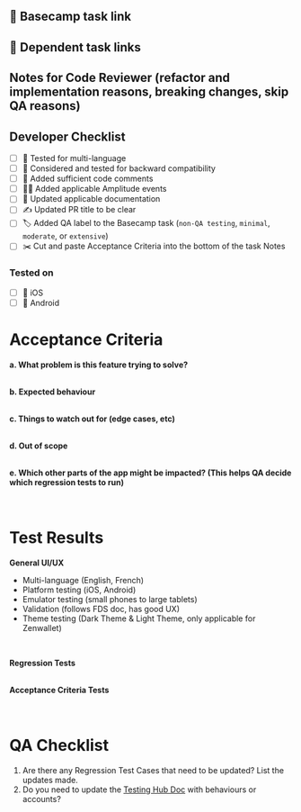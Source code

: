 ## 🔗 Basecamp task link


## 🔗 Dependent task links


## Notes for Code Reviewer (refactor and implementation reasons, breaking changes, skip QA reasons)


## Developer Checklist
- [ ] 🧪 Tested for multi-language
- [ ] 🔁 Considered and tested for backward compatibility
- [ ] 💬 Added sufficient code comments
- [ ] 🧑‍💻 Added applicable Amplitude events
- [ ] 📃 Updated applicable documentation
- [ ] ✍ Updated PR title to be clear
- [ ] 🏷️ Added QA label to the Basecamp task (`non-QA testing`, `minimal`, `moderate`, or `extensive`)
- [ ] ✂️ Cut and paste Acceptance Criteria into the bottom of the task Notes

### Tested on
- [ ] 🍏 iOS
- [ ] 🤖 Android

# Acceptance Criteria
**a. What problem is this feature trying to solve?**<br><br>

**b. Expected behaviour**<br><br>

**c. Things to watch out for (edge cases, etc)**<br><br>

**d. Out of scope**<br><br>

**e. Which other parts of the app might be impacted? (This helps QA decide which regression tests to run)**<br><br><br>

# Test Results
**General UI/UX**
- Multi-language (English, French)
- Platform testing (iOS, Android)
- Emulator testing (small phones to large tablets)
- Validation (follows FDS doc, has good UX)
- Theme testing (Dark Theme & Light Theme, only applicable for Zenwallet)
<br>

**Regression Tests**<br><br>


**Acceptance Criteria Tests**<br><br><br>


# QA Checklist
1. Are there any Regression Test Cases that need to be updated? List the updates made.
2. Do you need to update the [Testing Hub Doc](https://sites.google.com/paymentsource.ca/services/development/testing-expected-behaviour) with behaviours or accounts?
